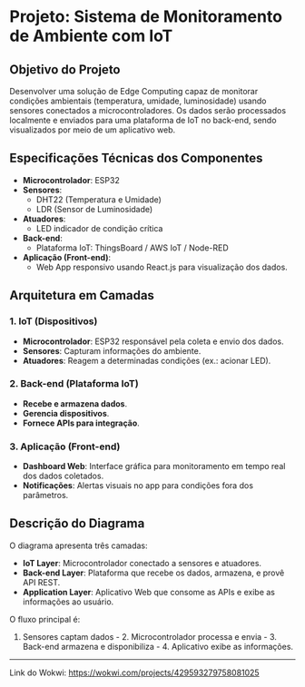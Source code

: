 # Projeto: Sistema de Monitoramento de Ambiente com IoT

##  Objetivo do Projeto
Desenvolver uma solução de Edge Computing capaz de monitorar condições ambientais (temperatura, umidade, luminosidade) usando sensores conectados a microcontroladores. Os dados serão processados localmente e enviados para uma plataforma de IoT no back-end, sendo visualizados por meio de um aplicativo web.

##  Especificações Técnicas dos Componentes
- **Microcontrolador**: ESP32
- **Sensores**:
  - DHT22 (Temperatura e Umidade)
  - LDR (Sensor de Luminosidade)
- **Atuadores**:
  - LED indicador de condição crítica
- **Back-end**:
  - Plataforma IoT: ThingsBoard / AWS IoT / Node-RED
- **Aplicação (Front-end)**:
  - Web App responsivo usando React.js para visualização dos dados.
  
##  Arquitetura em Camadas

### 1. IoT (Dispositivos)
- **Microcontrolador**: ESP32 responsável pela coleta e envio dos dados.
- **Sensores**: Capturam informações do ambiente.
- **Atuadores**: Reagem a determinadas condições (ex.: acionar LED).

### 2. Back-end (Plataforma IoT)
- **Recebe e armazena dados**.
- **Gerencia dispositivos**.
- **Fornece APIs para integração**.

### 3. Aplicação (Front-end)
- **Dashboard Web**: Interface gráfica para monitoramento em tempo real dos dados coletados.
- **Notificações**: Alertas visuais no app para condições fora dos parâmetros.

##  Descrição do Diagrama

O diagrama apresenta três camadas:
- **IoT Layer**: Microcontrolador conectado a sensores e atuadores.
- **Back-end Layer**: Plataforma que recebe os dados, armazena, e provê API REST.
- **Application Layer**: Aplicativo Web que consome as APIs e exibe as informações ao usuário.

O fluxo principal é:
1. Sensores captam dados - 2. Microcontrolador processa e envia - 3. Back-end armazena e disponibiliza - 4. Aplicativo exibe as informações.

---

Link do Wokwi: https://wokwi.com/projects/429593279758081025
